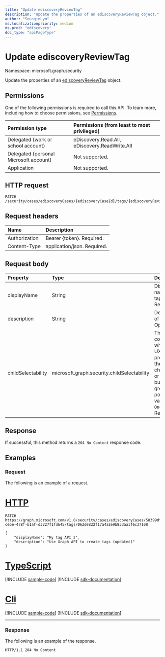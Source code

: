 ```yaml
---
title: "Update ediscoveryReviewTag"
description: "Update the properties of an ediscoveryReviewTag object."
author: "SeunginLyu"
ms.localizationpriority: medium
ms.prod: "ediscovery"
doc_type: "apiPageType"
---
```



# Update ediscoveryReviewTag
Namespace: microsoft.graph.security



Update the properties of an [ediscoveryReviewTag](../resources/security-ediscoveryreviewtag.md) object.

## Permissions
One of the following permissions is required to call this API. To learn more, including how to choose permissions, see [Permissions](/graph/permissions-reference).

|Permission type|Permissions (from least to most privileged)|
|:---|:---|
|Delegated (work or school account)|eDiscovery.Read.All, eDiscovery.ReadWrite.All|
|Delegated (personal Microsoft account)|Not supported.|
|Application|Not supported.|

## HTTP request

<!-- {
  "blockType": "ignored"
}
-->
``` http
PATCH /security/cases/ediscoveryCases/{ediscoveryCaseId}/tags/{ediscoveryReviewTagId}
```

## Request headers
|Name|Description|
|:---|:---|
|Authorization|Bearer {token}. Required.|
|Content-Type|application/json. Required.|

## Request body



|Property|Type|Description|
|:---|:---|:---|
|displayName|String|Display name of the tag. Required.|
|description|String|Description of the tag. Optional.|
|childSelectability|microsoft.graph.security.childSelectability|This value controls whether the UX presents the tags as checkboxes or a radio button group. The possible values are: `One`, `Many`. Required.|


## Response

If successful, this method returns a `204 No Content` response code.

## Examples

### Request
The following is an example of a request.

# [HTTP](#tab/http)
<!-- {
  "blockType": "request",
  "name": "update_ediscoveryreviewtag"
}
-->
``` http
PATCH https://graph.microsoft.com/v1.0/security/cases/ediscoveryCases/58399dff-cebe-478f-b1af-d3227f1fd645/tags/062de822f17a4a2e9b833aa3f6c37108

{
    "displayName": "My tag API 2",
    "description": "Use Graph API to create tags (updated)"
}
```

# [TypeScript](#tab/typescript)
[!INCLUDE [sample-code](../includes/snippets/typescript/update-ediscoveryreviewtag-typescript-snippets.md)]
[!INCLUDE [sdk-documentation](../includes/snippets/snippets-sdk-documentation-link.md)]

# [Cli](#tab/cli)
[!INCLUDE [sample-code](../includes/snippets/cli/update-ediscoveryreviewtag-cli-snippets.md)]
[!INCLUDE [sdk-documentation](../includes/snippets/snippets-sdk-documentation-link.md)]

---


### Response
The following is an example of the response.

<!-- {
  "blockType": "response",
  "truncated": true
}
-->
``` http
HTTP/1.1 204 No Content

```

